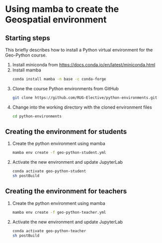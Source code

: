 # Using mamba to create the Geospatial environment

## Starting steps
This briefly describes how to install a Python virtual environment for the Geo-Python course.

1. Install miniconda from https://docs.conda.io/en/latest/miniconda.html
2. Install mamba
    ```bash
    conda install mamba -n base -c conda-forge
    ```
3. Clone the course Python environments from GitHub
    ```bash
    git clone https://github.com/RUG-Elective/python-environments.git
    ```
4. Change into the working directory with the cloned environment files
    ```bash
    cd python-environments
    ```
## Creating the environment for students
1. Create the python environment using mamba
    ```bash
    mamba env create -f geo-python-student.yml
    ```
2. Activate the new environment and update JupyterLab
    ```bash
    conda activate geo-python-student
    sh postBuild
    ```
## Creating the environment for teachers
1. Create the python environment using mamba
    ```bash
    mamba env create -f geo-python-teacher.yml
    ```
2. Activate the new environment and update JupyterLab
    ```bash
    conda activate geo-python-teacher
    sh postBuild
    ```
